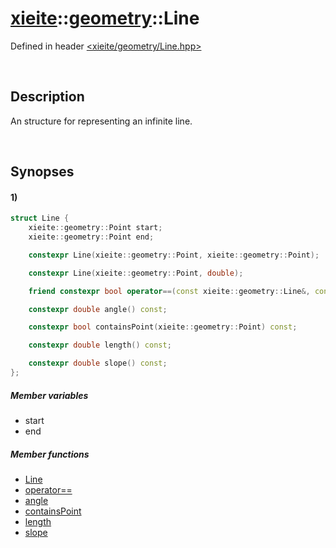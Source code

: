 # [xieite](../xieite.md)\:\:[geometry](../geometry.md)\:\:Line
Defined in header [<xieite/geometry/Line.hpp>](../../include/xieite/geometry/Line.hpp)

&nbsp;

## Description
An structure for representing an infinite line.

&nbsp;

## Synopses
#### 1)
```cpp
struct Line {
    xieite::geometry::Point start;
    xieite::geometry::Point end;

    constexpr Line(xieite::geometry::Point, xieite::geometry::Point);

    constexpr Line(xieite::geometry::Point, double);

    friend constexpr bool operator==(const xieite::geometry::Line&, const xieite::geometry::Line&);

    constexpr double angle() const;

    constexpr bool containsPoint(xieite::geometry::Point) const;

    constexpr double length() const;

    constexpr double slope() const;
};
```
##### Member variables
- start
- end
##### Member functions
- [Line](./Line/1/operators/constructor.md)
- [operator==](./Line/1/operators/equal.md)
- [angle](./Line/1/angle.md)
- [containsPoint](./Line/1/containsPoint.md)
- [length](./Line/1/length.md)
- [slope](./Line/1/slope.md)
